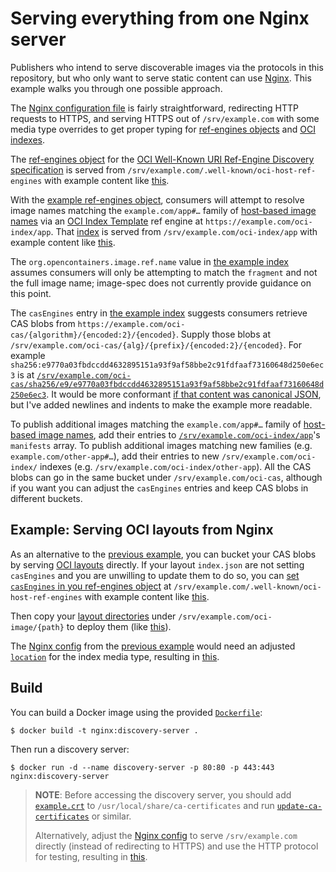# Serving everything from one Nginx server

Publishers who intend to serve discoverable images via the protocols in this repository, but who only want to serve static content can use [Nginx][].
This example walks you through one possible approach.

The [Nginx configuration file](nginx.conf) is fairly straightforward, redirecting HTTP requests to HTTPS, and serving HTTPS out of `/srv/example.com` with some media type overrides to get proper typing for [ref-engines objects](../../xdg-ref-engine-discovery.md#ref-engines-objects) and [OCI indexes][index].

The [ref-engines object](../../xdg-ref-engine-discovery.md#ref-engines-objects) for the [OCI Well-Known URI Ref-Engine Discovery specification](../../well-known-uri-ref-engine-discovery.md) is served from `/srv/example.com/.well-known/oci-host-ref-engines` with example content like [this](example.com/.well-known/oci-host-ref-engines).

With the [example ref-engines object](example.com/.well-known/oci-host-ref-engines), consumers will attempt to resolve image names matching the `example.com/app#…` family of [host-based image names](../../host-based-image-names.md) via an [OCI Index Template](../../index-template.md) ref engine at `https://example.com/oci-index/app`.
That [index][] is served from `/srv/example.com/oci-index/app` with example content like [this](example.com/oci-index/app).

The `org.opencontainers.image.ref.name` value in [the example index](example.com/oci-index/app) assumes consumers will only be attempting to match the `fragment` and not the full image name; image-spec does not currently provide guidance on this point.

The `casEngines` entry in [the example index](example.com/oci-index/app) suggests consumers retrieve CAS blobs from `https://example.com/oci-cas/{algorithm}/{encoded:2}/{encoded}`.
Supply those blobs at `/srv/example.com/oci-cas/{alg}/{prefix}/{encoded:2}/{encoded}`.
For example `sha256:e9770a03fbdccdd4632895151a93f9af58bbe2c91fdfaaf73160648d250e6ec3` is at [`/srv/example.com/oci-cas/sha256/e9/e9770a03fbdccdd4632895151a93f9af58bbe2c91fdfaaf73160648d250e6ec3`](example.com/oci-cas/sha256/e9/e9770a03fbdccdd4632895151a93f9af58bbe2c91fdfaaf73160648d250e6ec3).
It would be more conformant [if that content was canonical JSON][image-spec-canonical-json], but I've added newlines and indents to make the example more readable.

To publish additional images matching the `example.com/app#…` family of [host-based image names](../../host-based-image-names.md), add their entries to [`/srv/example.com/oci-index/app`](example.com/oci-index/app)'s `manifests` array.
To publish additional images matching new families (e.g. `example.com/other-app#…`), add their entries to new `/srv/example.com/oci-index/` indexes (e.g. `/srv/example.com/oci-index/other-app`).
All the CAS blobs can go in the same bucket under `/srv/example.com/oci-cas`, although if you want you can adjust the `casEngines` entries and keep CAS blobs in different buckets.

## Example: Serving OCI layouts from Nginx

As an alternative to the [previous example](#serving-everything-from-one-nginx-server), you can bucket your CAS blobs by serving [OCI layouts][layout] directly.
If your layout `index.json` are not setting `casEngines` and you are unwilling to update them to do so, you can [set `casEngines` in you ref-engines object](../../xdg-ref-engines-discovery.md#ref-engines-objects) at `/srv/example.com/.well-known/oci-host-ref-engines` with example content like [this](layouts/example.com/.well-known/oci-host-ref-engines).

Then copy your [layout directories][layout] under `/srv/example.com/oci-image/{path}` to deploy them (like [this](layouts/example.com/oci-image)).

The [Nginx config](nginx.conf) from the [previous example](#serving-everything-from-one-nginx-server) would need an adjusted [`location`][location] for the index media type, resulting in [this](layouts/nginx.conf).

## Build

You can build a Docker image using the provided [`Dockerfile`](Dockerfile):

```
$ docker build -t nginx:discovery-server .
```

Then run a discovery server:

```
$ docker run -d --name discovery-server -p 80:80 -p 443:443 nginx:discovery-server
```

> **NOTE**: Before accessing the discovery server, you should add [`example.crt`](ssl/example.com/example.crt) to `/usr/local/share/ca-certificates` and run [`update-ca-certificates`][update-ca-certificates.8] or similar.
>
> Alternatively, adjust the [Nginx config](nginx.conf) to serve `/srv/example.com` directly (instead of redirecting to HTTPS) and use the HTTP protocol for testing, resulting in [this](nginx-http.conf).

[image-spec-canonical-json]: https://github.com/opencontainers/image-spec/blob/v1.0.0/considerations.md#json
[index]: https://github.com/opencontainers/image-spec/blob/v1.0.0/image-index.md
[layout]: https://github.com/opencontainers/image-spec/blob/v1.0.0/image-layout.md
[location]: http://nginx.org/en/docs/http/ngx_http_core_module.html#location
[Nginx]: https://nginx.org/
[update-ca-certificates.8]: https://manpages.debian.org/stretch/ca-certificates/update-ca-certificates.8.en.html
